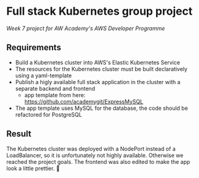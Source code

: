 # Full stack Kubernetes group project
*Week 7 project for AW Academy's AWS Developer Programme*

## Requirements
* Build a Kubernetes cluster into AWS's Elastic Kubernetes Service
* The resources for the Kubernetes cluster must be built declaratively using a yaml-template
* Publish a higly available full stack application in the cluster with a separate backend and frontend
  * app template from here: https://github.com/academygit/ExpressMySQL
* The app template uses MySQL for the database, the code should be refactored for PostgreSQL

## Result
The Kubernetes cluster was deployed with a NodePort instead of a LoadBalancer, so it is unfortunately not highly available. Otherwise we reached the project goals. The frontend was also edited to make the app look a little prettier. 🐳
